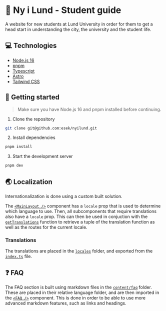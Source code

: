 # 💚 Ny i Lund - Student guide

A website for new students at Lund University in order for them to get a head start in understanding the city, the university and the student life.

## 💻 Technologies

- [Node.js 16](https://nodejs.org/en/)
- [pnpm](https://pnpm.io/)
- [Typescript](https://www.typescriptlang.org/)
- [Astro](https://astro.build/)
- [Tailwind CSS](https://tailwindcss.com/)

## 🚀 Getting started

> Make sure you have Node.js 16 and pnpm installed before continuing.

1. Clone the repository

```bash
git clone git@github.com:esek/nyilund.git
```

2. Install dependencies

```bash
pnpm install
```

3. Start the development server

```bash
pnpm dev
```

## 🌏 Localization

Internationalization is done using a custom built solution.

The [`<MainLayout />`](./src/layouts/main-layout.astro) component has a `locale` prop that is used to determine which language to use.
Then, all subcomponents that require translations also have a `locale` prop.
This can then be used in conjuction with the [`getTranslations`](./src/locales/index.ts) function to retrieve a tuple of the translation function as well as the routes for the current locale.

### Translations

The translations are placed in the [`locales`](./src/locales) folder, and exported from the [`index.ts`](./src/locales/index.ts) file.

## ❓ FAQ

The FAQ section is built using markdown files in the [`content/faq`](./src/content/faq) folder. These are placed in their relative language folder, and are then imported in the [`<FAQ />`](./src/components/faq.astro) component. This is done in order to be able to use more advanced markdown features, such as links and headings.
